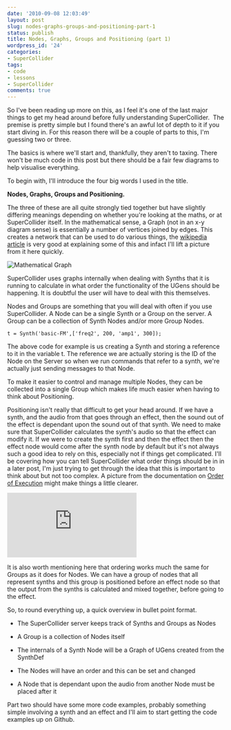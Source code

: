 ```yaml
---
date: '2010-09-08 12:03:49'
layout: post
slug: nodes-graphs-groups-and-positioning-part-1
status: publish
title: Nodes, Graphs, Groups and Positioning (part 1)
wordpress_id: '24'
categories:
- SuperCollider
tags:
- code
- lessons
- SuperCollider
comments: true
---
```


So I've been reading up more on this, as I feel it's one of the last major things to get my head around before fully understanding SuperCollider.  The premise is pretty simple but I found there's an awful lot of depth to it if you start diving in. For this reason there will be a couple of parts to this, I'm guessing two or three.

The basics is where we'll start and, thankfully, they aren't to taxing. There won't be much code in this post but there should be a fair few diagrams to help visualise everything.



To begin with, I'll introduce the four big words I used in the title.

**Nodes, Graphs, Groups and Positioning.**

The three of these are all quite strongly tied together but have slightly differing meanings depending on whether you're looking at the maths, or at SuperCollider itself. In the mathematical sense, a Graph (not in an x-y diagram sense) is essentially a number of vertices joined by edges. This creates a network that can be used to do various things, the [wikipedia article](http://en.wikipedia.org/wiki/Graph_%28mathematics%29) is very good at explaining some of this and infact I'll lift a picture from it here quickly.

![Mathematical Graph](http://en.wikipedia.org/wiki/Graph_%28mathematics%29)

SuperCollider uses graphs internally when dealing with Synths that it is running to calculate in what order the functionality of the UGens should be happening. It is doubtful the user will have to deal with this themselves.

Nodes and Groups are something that you will deal with often if you use SuperCollider. A Node can be a single Synth or a Group on the server. A Group can be a collection of Synth Nodes and/or more Group Nodes.

    
    
    t = Synth('basic-FM',['freq2', 200, 'amp1', 300]);
    


The above code for example is us creating a Synth and storing a reference to it in the variable t. The reference we are actually storing is the ID of the Node on the Server so when we run commands that refer to a synth, we're actually just sending messages to that Node.

To make it easier to control and manage multiple Nodes, they can be collected into a single Group which makes life much easier when having to think about Positioning.

Positioning isn't really that difficult to get your head around. If we have a synth, and the audio from that goes through an effect, then the sound out of the effect is dependant upon the sound out of that synth. We need to make sure that SuperCollider calculates the synth's audio so that the effect can modify it. If we were to create the synth first and then the effect then the effect node would come after the synth node by default but it's not always such a good idea to rely on this, especially not if things get complicated. I'll be covering how you can tell SuperCollider what order things should be in in a later post, I'm just trying to get through the idea that this is important to think about but not too complex. A picture from the documentation on [Order of Execution](http://supercollider.svn.sourceforge.net/viewvc/supercollider/trunk/common/build/Help/ServerArchitecture/Order-of-execution.html) might make things a little clearer.

![Order of execution diagram](http://supercollider.svn.sourceforge.net/viewvc/supercollider/trunk/common/build/Help/ServerArchitecture/Order-of-execution.html)

It is also worth mentioning here that ordering works much the same for Groups as it does for Nodes. We can have a group of nodes that all represent synths and this group is positioned before an effect node so that the output from the synths is calculated and mixed together, before going to the effect.

So, to round everything up, a quick overview in bullet point format.



	
  * The SuperCollider server keeps track of Synths and Groups as Nodes

	
  * A Group is a collection of Nodes itself

	
  * The internals of a Synth Node will be a Graph of UGens created from the SynthDef

	
  * The Nodes will have an order and this can be set and changed

	
  * A Node that is dependant upon the audio from another Node must be placed after it


Part two should have some more code examples, probably something simple involving a synth and an effect and I'll aim to start getting the code examples up on Github.
